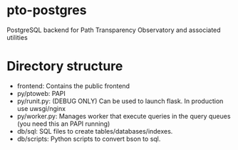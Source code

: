 # pto-postgres
PostgreSQL backend for Path Transparency Observatory and associated utilities

# Directory structure

* frontend: Contains the public frontend
* py/ptoweb: PAPI
* py/runit.py: (DEBUG ONLY) Can be used to launch flask. In production use uwsgi/nginx
* py/worker.py: Manages worker that execute queries in the query queues (you need this an PAPI running)
* db/sql: SQL files to create tables/databases/indexes.
* db/scripts: Python scripts to convert bson to sql.
